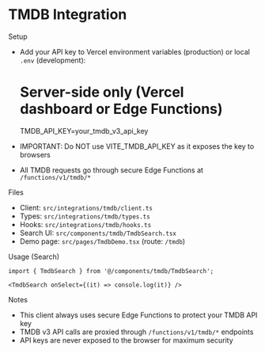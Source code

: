 TMDB Integration
================

Setup
- Add your API key to Vercel environment variables (production) or local `.env` (development):

  # Server-side only (Vercel dashboard or Edge Functions)
  TMDB_API_KEY=your_tmdb_v3_api_key

- IMPORTANT: Do NOT use VITE_TMDB_API_KEY as it exposes the key to browsers
- All TMDB requests go through secure Edge Functions at `/functions/v1/tmdb/*`

Files
- Client: `src/integrations/tmdb/client.ts`
- Types: `src/integrations/tmdb/types.ts`
- Hooks: `src/integrations/tmdb/hooks.ts`
- Search UI: `src/components/tmdb/TmdbSearch.tsx`
- Demo page: `src/pages/TmdbDemo.tsx` (route: `/tmdb`)

Usage (Search)
```tsx
import { TmdbSearch } from '@/components/tmdb/TmdbSearch';

<TmdbSearch onSelect={(it) => console.log(it)} />
```

Notes
- This client always uses secure Edge Functions to protect your TMDB API key
- TMDB v3 API calls are proxied through `/functions/v1/tmdb/*` endpoints
- API keys are never exposed to the browser for maximum security

